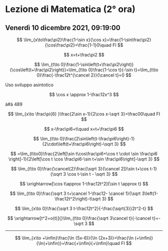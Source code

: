 # Lezione di Matematica (2° ora)
## Venerdì 10 dicembre 2021, 09:19:00



$$
\lim_{x\to\frac\pi2}\frac{1-\sin x}{\cos x}=\frac{1-\sin\frac\pi2}{\cos\frac\pi2}=\frac{1-1}0\quad FI
$$

$$
x=t+\frac\pi2
$$

$$
\lim_{t\to 0}\frac{1-\sin\left(t+\frac\pi2\right)}{\cos\left(t+\frac\pi2\right)}=\lim_{t\to 0}\frac{1-\cos t}{-\sin t}=\lim_{t\to 0}\frac{-\frac12t^{\cancel 2}}{\cancel t}=0
$$

Uso sviluppo asintotico


$$
\cos x \approx 1-\frac12x^3
$$

à#à 489 

$$
\lim_{x\to \frac\pi{6} }\frac{2\sin x-1}{2\cos x-\sqrt 3}=\frac00\quad FI
$$

$$
x-\frac\pi6=t\quad x=t+\frac\pi6
$$

$$
\lim_{t\to 0}\frac{2\sin\left(t-\frac\pi6\right)-1}{2\cdot\left(t+\frac\pi6\right)-\sqrt 3}
$$


$$
=\lim_{t\to0}\frac{2\left[\sin t\cos\frac\pi6+\cos t \cdot \sin \frac\pi6 \right]-1}{2\left[\cos t \cos \frac\pi6-\sin t+\sin \frac\pi6\right]-\sqrt 3}
$$


$$
\lim_{t\to 0}\frac{\cancel{2}\frac{\sqrt 3}{\cancel 2]}\sin t+\cos t-1}{\sqrt 3 \cos t-\sin t - \sqrt 3}
$$

$$
\xrightarrow[\cos t\approx 1-\frac12t^2]{\sin t \approx t}
$$


$$
\lim_{t\to 0}\frac{\sqrt 3 t+\cancel 1-\frac12- \cancel 1}{\sqrt 3\left(1-\frac12t^2\right)-t\sqrt 3}
$$

$$
\lim_{x\to 0}\frac{\sqrt 3 t-\frac12t^2}{-\frac{\sqrt{3}}2t^2-t}
$$


$$
\xrightarrow[t^2=o(t)]{}\lim_{t\to 0}\frac{\sqrt 3\cancel t}{-\cancel t}=-\sqrt 3
$$

---



$$
\lim_{x\to +\infin}\frac{\ln (5x-6)}{\ln (2x+3)}=\frac{\ln (+\infin)}{\ln(+\infin)}=\frac{+\infin}{+\infin}\quad FI
$$





<!--stackedit_data:
eyJoaXN0b3J5IjpbMTUyNDc2NTExOV19
-->